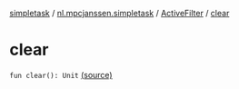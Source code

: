 [simpletask](../../index.md) / [nl.mpcjanssen.simpletask](../index.md) / [ActiveFilter](index.md) / [clear](.)

# clear

`fun clear(): Unit` [(source)](https://github.com/mpcjanssen/simpletask-android/blob/master/src/main/java/nl/mpcjanssen/simpletask/ActiveFilter.kt#L214)